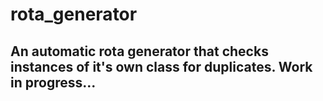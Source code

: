 # rota_generator

## An automatic rota generator that checks instances of it's own class for duplicates. Work in progress...
